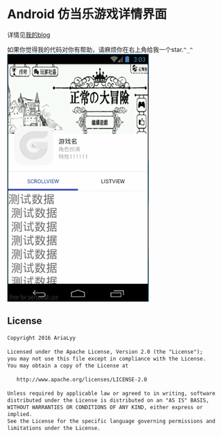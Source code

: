 # Android 仿当乐游戏详情界面
详情见[我的blog](http://www.jianshu.com/p/7f767c6f880f)</br>

如果你觉得我的代码对你有帮助，请麻烦你在右上角给我一个star.`^_^`
![效果](https://github.com/AriaLyy/DGameDetail/blob/master/img/the-final.gif)</br>

License
-------

    Copyright 2016 AriaLyy

    Licensed under the Apache License, Version 2.0 (the "License");
    you may not use this file except in compliance with the License.
    You may obtain a copy of the License at

       http://www.apache.org/licenses/LICENSE-2.0

    Unless required by applicable law or agreed to in writing, software
    distributed under the License is distributed on an "AS IS" BASIS,
    WITHOUT WARRANTIES OR CONDITIONS OF ANY KIND, either express or implied.
    See the License for the specific language governing permissions and
    limitations under the License.
